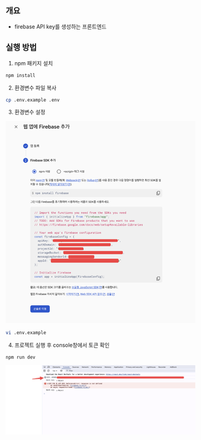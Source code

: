 ## 개요

* firebase API key를 생성하는 프론트엔드

## 실행 방법

1. npm 패키지 설치

```sh
npm install

```

2. 환경변수 파일 복사

```sh
cp .env.example .env
```

3. 환경변수 설정

![](./imgs/environment.png)

```sh
vi .env.example
```

4. 프로젝트 실행 후 console창에서 토큰 확인

```sh
npm run dev
```

![](./imgs/token.png)
